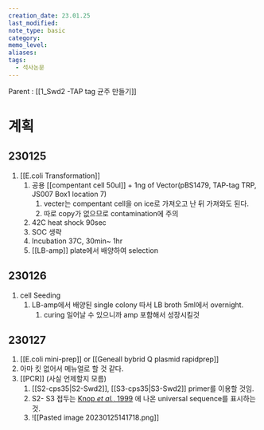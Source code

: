 ```yaml
---
creation_date: 23.01.25
last_modified: 
note_type: basic
category: 
memo_level: 
aliases: 
tags:
  - 석사논문
---
```


Parent : [[1_Swd2 -TAP tag 균주 만들기]]

# 계획

## 230125

1. [[E.coli Transformation]]
	1. 공용 [[compentant cell 50ul]] + 1ng of Vector(pBS1479, TAP-tag TRP, JS007 Box1 location 7)
		1. vecter는 compentant cell을 on ice로 가져오고 난 뒤 가져와도 된다.
		2. 따로 copy가 없으므로 contamination에 주의
	2. 42C heat shock 90sec
	3. SOC 생략
	4. Incubation 37C, 30min~ 1hr
	5. [[LB-amp]] plate에서 배양하여 selection 

## 230126

1. cell Seeding 
	1. LB-amp에서 배양된 single colony 따서 LB broth 5ml에서 overnight.
		1. curing 일어날 수 있으니까 amp 포함해서 성장시킬것

## 230127

1. [[E.coli mini-prep]] or [[Geneall bybrid Q plasmid rapidprep]]
2. 아마 킷 없어서 메뉴얼로 할 것 같다.
3. [[PCR]] (사실 언제할지 모름)
	1. [[S2-cps35|S2-Swd2]], [[S3-cps35|S3-Swd2]] primer를 이용할 것임.
	2. S2- S3 접두는 [Knop *et al.*, 1999](zotero://select/items/@knop1999) 에 나온 universal sequence를 표시하는 것.
	3. ![[Pasted image 20230125141718.png]]